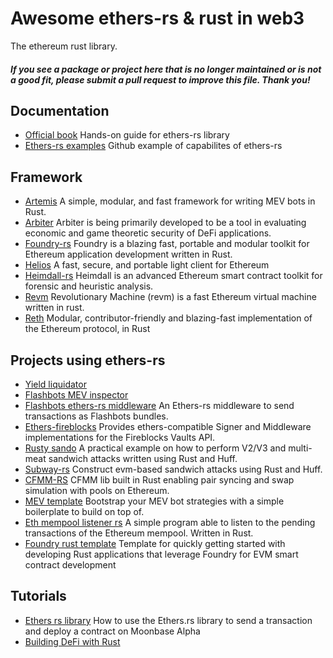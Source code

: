 # Awesome ethers-rs & rust in web3

The ethereum rust library.


#### _If you see a package or project here that is no longer maintained or is not a good fit, please submit a pull request to improve this file. Thank you!_

## Documentation

- [Official book](https://www.gakonst.com/ethers-rs/) Hands-on guide for ethers-rs library
- [Ethers-rs examples](https://github.com/gakonst/ethers-rs/tree/master/examples) Github example of capabilites of ethers-rs

## Framework 
- [Artemis](https://github.com/paradigmxyz/artemis/tree/main) A simple, modular, and fast framework for writing MEV bots in Rust.
- [Arbiter](https://github.com/primitivefinance/arbiter) Arbiter is being primarily developed to be a tool in evaluating economic and game theoretic security of DeFi applications.
- [Foundry-rs](https://github.com/foundry-rs/foundry) Foundry is a blazing fast, portable and modular toolkit for Ethereum application development written in Rust.
- [Helios](https://github.com/0xKitsune/helios/tree/master) A fast, secure, and portable light client for Ethereum
- [Heimdall-rs](https://github.com/Jon-Becker/heimdall-rs) Heimdall is an advanced Ethereum smart contract toolkit for forensic and heuristic analysis.
- [Revm](https://github.com/bluealloy/revm) Revolutionary Machine (revm) is a fast Ethereum virtual machine written in rust.
- [Reth](https://github.com/paradigmxyz/reth) Modular, contributor-friendly and blazing-fast implementation of the Ethereum protocol, in Rust



## Projects using ethers-rs
- [Yield liquidator](https://github.com/yieldprotocol/yield-liquidator/)
- [Flashbots MEV inspector](https://github.com/flashbots/mev-inspect-rs/)
- [Flashbots ethers-rs middleware](https://github.com/onbjerg/ethers-flashbots) An Ethers-rs middleware to send transactions as Flashbots bundles.
- [Ethers-fireblocks](https://github.com/gakonst/ethers-fireblocks) Provides ethers-compatible Signer and Middleware implementations for the Fireblocks Vaults API.
- [Rusty sando](https://github.com/mouseless-eth/rusty-sando) A practical example on how to perform V2/V3 and multi-meat sandwich attacks written using Rust and Huff.
- [Subway-rs](https://github.com/refcell/subway-rs) Construct evm-based sandwich attacks using Rust and Huff.
- [CFMM-RS](https://github.com/0xKitsune/cfmms-rs) 
CFMM lib built in Rust enabling pair syncing and swap simulation with pools on Ethereum.
- [MEV template](https://github.com/degatchi/mev-template-rs) Bootstrap your MEV bot strategies with a simple boilerplate to build on top of.
- [Eth mempool listener rs](https://github.com/0xpanoramix/eth-mempool-listener-rs) A simple program able to listen to the pending transactions of the Ethereum mempool. Written in Rust.
- [Foundry rust template](https://github.com/foundry-rs/foundry-rust-template/tree/master) Template for quickly getting started with developing Rust applications that leverage Foundry for EVM smart contract development

## Tutorials

- [Ethers rs library](https://docs.moonbeam.network/builders/build/eth-api/libraries/ethersrs/) How to use the Ethers.rs library to send a transaction and deploy a contract on Moonbase Alpha
- [Building DeFi with Rust](https://hannydevelop.hashnode.dev/building-defi-with-rust-and-ethereum-providers-and-signers-ckppk54ic08fwwhs1edi7h8h1) 

